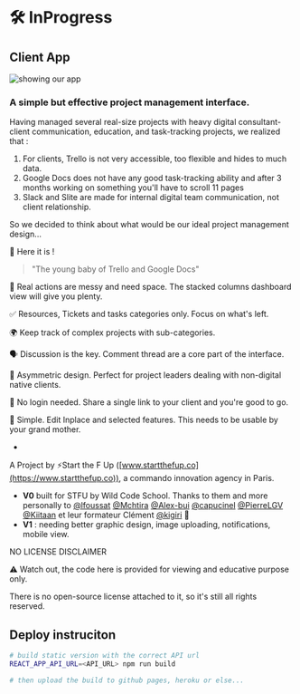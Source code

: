 # 🛠 InProgress

## Client App

![showing our app](https://i.imgur.com/B1zbJFs.png)

### A simple but effective project management interface.

Having managed several real-size projects with heavy digital consultant-client communication, education, and task-tracking projects, we realized that :

1. For clients, Trello is not very accessible, too flexible and hides to much data.
2. Google Docs does not have any good task-tracking ability and after 3 months working on something you'll have to scroll 11 pages
3. Slack and Slite are made for internal digital team communication, not client relationship.

So we decided to think about what would be our ideal project management design...

🎉 Here it is !

> "The young baby of Trello and Google Docs"

  🥞 Real actions are messy and need space. The stacked columns dashboard view will give you plenty.

  ✅ Resources, Tickets and tasks categories only. Focus on what's left.

  🌍 Keep track of complex projects with sub-categories.

  🗣 Discussion is the key. Comment thread are a core part of the interface.

  🚀 Asymmetric design. Perfect for project leaders dealing with non-digital native clients.

  👊 No login needed. Share a single link to your client and you're good to go.

  🍏 Simple. Edit Inplace and selected features. This needs to be usable by your grand mother.

- 

A Project by ⚡️Start the F Up ([www.startthefup.co](https://www.startthefup.co)), a commando innovation agency in Paris.


* **V0** built for STFU by Wild Code School. Thanks to them and more personally to [@lfoussat](https://github.com/lfoussat) [@Mchtira](https://github.com/Mchtira) [@Alex-bui](https://github.com/Alex-bui) [@capucinel](https://github.com/capucinel) [@PierreLGV](https://github.com/PierreLGV) [@Kiitaan](https://github.com/Kiitaan) et leur formateur Clément [@kigiri](https://github.com/kigiri) 🙌
* **V1** : needing better graphic design, image uploading, notifications, mobile view.



NO LICENSE DISCLAIMER

⚠️ Watch out, the code here is provided for viewing and educative purpose only. 

There is no open-source license attached to it, so it's still all rights reserved.


## Deploy instruciton

```bash
# build static version with the correct API url
REACT_APP_API_URL=<API_URL> npm run build

# then upload the build to github pages, heroku or else...
```
